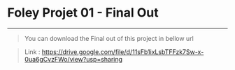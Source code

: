 # Foley Projet 01 - Final Out
------

> You can download the Final out of this project in bellow url 

> Link : https://drive.google.com/file/d/11sFb1ixLsbTFFzk7Sw-x-0ua6gCvzFWo/view?usp=sharing